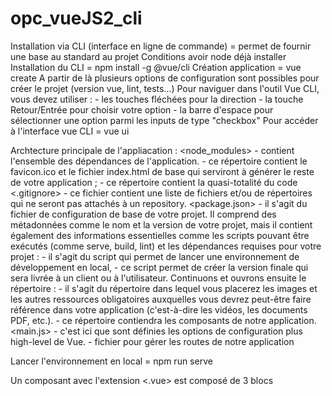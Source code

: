 # opc_vueJS2_cli
Installation via CLI (interface en ligne de commande) = permet de fournir une base au standard au projet
Conditions avoir node déjà installer
Installation du CLI = npm install -g @vue/cli
Création application = vue create <nomApplication>
A partir de là plusieurs options de configuration sont possibles pour créer le projet (version vue, lint, tests...)
Pour naviguer dans l'outil Vue CLI, vous devez utiliser :
    - les touches fléchées pour la direction
    - la touche Retour/Entrée pour choisir votre option
    - la barre d'espace pour sélectionner une option parmi les inputs de type "checkbox"
Pour accéder à l'interface vue CLI = vue ui

Archtecture principale de l'appliacation :
    <node_modules> - contient l'ensemble des dépendances de l'application.
    <public> - ce répertoire contient le favicon.ico et le fichier  index.html  de base qui serviront à générer le reste de votre application ;
    <src> - ce répertoire contient la quasi-totalité du code
    <.gitignore> - ce fichier contient une liste de fichiers et/ou de répertoires qui ne seront pas attachés à un repository.
    <package.json> - il s'agit du fichier de configuration de base de votre projet. Il comprend des métadonnées comme le nom et la version de votre projet, mais il contient également des informations essentielles comme les scripts pouvant être exécutés (comme serve, build, lint) et les dépendances requises pour votre projet :
    <serve> - il s'agit du script qui permet de lancer une environnement de développement en local,
    <build> - ce script permet de créer la version finale qui sera livrée à un client ou à l'utilisateur.
Continuons et ouvrons ensuite le répertoire <src> :
    <Assets> - il s'agit du répertoire dans lequel vous placerez les images et les autres ressources obligatoires auxquelles vous devrez peut-être faire référence dans votre application (c'est-à-dire les vidéos, les documents PDF, etc.).
    <Components> - ce répertoire contiendra les composants de notre application.
    <main.js> - c'est ici que sont définies les options de configuration plus high-level de Vue.
    <router> - fichier pour gérer les routes de notre application

Lancer l'environnement en local = npm run serve

Un composant avec l'extension <.vue> est composé de 3 blocs
    <Script> - où vit votre JavaScript
    <Template> - où vit votre HTML
    <Style> - où vit votre CSS

Dans la partie script on va généralement retrouver 3 parties :
    - <Data> utilisée pour déclarer les données initiales du composant
    - <Computed> utilisée pour définir des propriétés calculées (dynamique)
    - <Methods> utilisée pour définir les méthodes ou les fonctions qui seront utilisées pour réagir aux événements ou pour effectuer des actions dans le composant

Les principaux hooks de cycle de vie dans Vue :
    - <Create> - qui représente la durée pendant laquelle le composant est en construction.
        -> beforeCreate
        -> created
    - <Mount> - qui représente le moment durant lequel le composant va être rendu sur notre page
        -> beforeMount
        -> mounted
    - <Destroy> - qui représente le moment où le composant va être retiré de la page
        -> beforeDestroyed
        -> destroyed